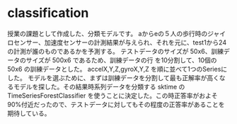 # classification
授業の課題として作成した、分類モデルです。
aからeの５人の歩行時のジャイロセンサー、加速度センサーの計測結果が与えられ、それを元に、test1から24の計測が誰のものであるかを予測する。
テストデータのサイズが 50x6、訓練データのサイズが 500x6 であるため、訓練データの行 を10分割して、10個の 50x6 の訓練データとした。
accelX,Y,Z,gyroX,Y,Z を順に並べて1つのSeriesにした。
モデルを選ぶために、まずは訓練データを分割して最も正解率が高くなるモデルを探した。その結果時系列データを分類する sktime の TimeSeriesForestClassifier を使うことに決定した。この時正答率がおよそ 90%付近だったので、テストデータに対してもその程度の正答率があることを期待している。
